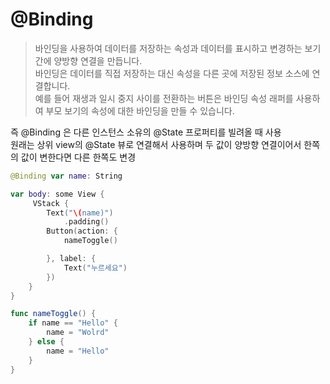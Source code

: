 # @Binding

> 바인딩을 사용하여 데이터를 저장하는 속성과 데이터를 표시하고 변경하는 보기 간에 양방향 연결을 만듭니다.
> <br/>
> 바인딩은 데이터를 직접 저장하는 대신 속성을 다른 곳에 저장된 정보 소스에 연결합니다.
> <br/>
> 예를 들어 재생과 일시 중지 사이를 전환하는 버튼은 바인딩 속성 래퍼를 사용하여 부모 보기의 속성에 대한 바인딩을 만들 수 있습니다.
> <br/>

즉 @Binding 은 다른 인스턴스 소유의 @State 프로퍼티를 빌려올 때 사용
<br/>
원래는 상위 view의 @State 뷰로 연결해서 사용하며 두 값이 양방향 연결이어서 한쪽의 값이 변한다면 다른 한쪽도 변경
<br/>

```swift
@Binding var name: String

var body: some View {
     VStack {
        Text("\(name)")
            .padding()
        Button(action: {
            nameToggle()

        }, label: {
            Text("누르세요")
        })
    }
}

func nameToggle() {
    if name == "Hello" {
        name = "Wolrd"
    } else {
        name = "Hello"
    }
}
```
